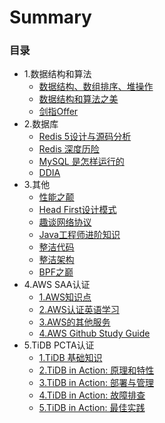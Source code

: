 # Summary

### 目录

* 1.数据结构和算法
  * [数据结构、数组排序、堆操作](docs/common-algorithms.md)
  * [数据结构和算法之美](docs/data-structure-and-algorithm.md)
  * [剑指Offer](docs/sword-finger-offer.md)
* 2.数据库
  * [Redis 5设计与源码分析](docs/redis5-source.md)
  * [Redis 深度历险](docs/redis-in-depth.md)
  * [MySQL 是怎样运行的](docs/mysql-how-it-works.md)
  * [DDIA](docs/ddia.md)
* 3.其他
  * [性能之颠](docs/systems-performance.md)
  * [Head First设计模式](docs/head-first-design-patterns.md)
  * [趣谈网络协议](docs/talk-about-network-protocol.md)
  * [Java工程师进阶知识](docs/advanced-java.md)
  * [整洁代码](docs/clean-code.md)
  * [整洁架构](docs/clean-architecture.md)
  * [BPF之巅](docs/bpf-performance-tools.md)
* 4.AWS SAA认证
  * [1.AWS知识点](docs/saa-1.md)
  * [2.AWS认证英语学习](docs/saa-2.md)
  * [3.AWS的其他服务](docs/saa-3.md)
  * [4.AWS Github Study Guide](docs/saa-4.md)
* 5.TiDB PCTA认证
  * [1.TiDB 基础知识](docs/tidb-1.md)
  * [2.TiDB in Action: 原理和特性](docs/tidb-2.md)
  * [3.TiDB in Action: 部署与管理](docs/tidb-3.md)
  * [4.TiDB in Action: 故障排查](docs/tidb-4.md)
  * [5.TiDB in Action: 最佳实践](docs/tidb-5.md)